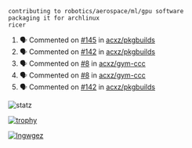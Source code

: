```
contributing to robotics/aerospace/ml/gpu software
packaging it for archlinux
ricer
```

<!--START_SECTION:activity-->
1. 🗣 Commented on [#145](https://github.com/acxz/pkgbuilds/issues/145) in [acxz/pkgbuilds](https://github.com/acxz/pkgbuilds)
2. 🗣 Commented on [#142](https://github.com/acxz/pkgbuilds/issues/142) in [acxz/pkgbuilds](https://github.com/acxz/pkgbuilds)
3. 🗣 Commented on [#8](https://github.com/acxz/gym-ccc/issues/8) in [acxz/gym-ccc](https://github.com/acxz/gym-ccc)
4. 🗣 Commented on [#8](https://github.com/acxz/gym-ccc/issues/8) in [acxz/gym-ccc](https://github.com/acxz/gym-ccc)
5. 🗣 Commented on [#142](https://github.com/acxz/pkgbuilds/issues/142) in [acxz/pkgbuilds](https://github.com/acxz/pkgbuilds)
<!--END_SECTION:activity-->


![statz](https://github-readme-stats.vercel.app/api?username=acxz&include_all_commits=true&show_icons=true)

[![trophy](https://github-profile-trophy.vercel.app/?username=acxz)](https://github.com/ryo-ma/github-profile-trophy)

[![lngwgez](https://github-readme-stats.vercel.app/api/top-langs/?username=acxz&layout=compact)](https://github.com/acxz/github-readme-stats)


<!--
**acxz/acxz** is a ✨ _special_ ✨ repository because its `README.md` (this file) appears on your GitHub profile.

Here are some ideas to get you started:

- 🔭 I’m currently working on ...
- 🌱 I’m currently learning ...
- 👯 I’m looking to collaborate on ...
- 🤔 I’m looking for help with ...
- 💬 Ask me about ...
- 📫 How to reach me: ...
- 😄 Pronouns: ...
- ⚡ Fun fact: ...
-->
